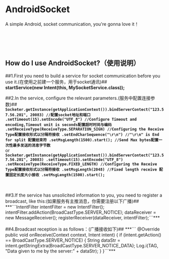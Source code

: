 # AndroidSocket
A simple Android, socket communication, you're gonna love it！<br><br><br><br><br>


How do I use AndroidSocket?（使用说明）<br>
-----
##1.First you need to build a service for socket communication before you use it.(在使用之前建一个服务，用于socket通讯)##
    <br>**startService(new Intent(this, MySocketService.class));**<br>


##2.In the service, configure the relevant parameters.(服务中配置连接参数)##
    **```Socketer.getInstance(getApplicationContext()).bindServerContect("123.57.56.201", 20083) //配置socket地址和端口
                .setTimeout(15).setEncode("UTF_8") //Configure Timeout and encoding,Timeout unit is seconds配置超时时间与编码
                .setReceiveType(ReceiveType.SEPARATION_SIGN) //Configuring the Receive Type配置接收形式以分隔符接收
                .setEndCharSequence("\r\n") //"\r\n" is End for split 配置结束符
                .setMsgLength(1500).start(); //Send Max bytes配置一次性最多发送的消息字节数```**
     <br>or<br>
     **```Socketer.getInstance(getApplicationContext()).bindServerContect("123.57.56.201", 20083)
                .setTimeout(15).setEncode("UTF_8")
                .setReceiveType(ReceiveType.FIXED_LENGTH) //Configuring the Receive Type配置接收形式以分隔符接收
                .setMsgLength(2048) //Fixed length receive 配置固定长度大小接收
                .setMsgLength(1500).start();```**

</br>
<br>
##3.If the service has unsolicited information to you, you need to register a broadcast, like this:(如果服务有主推消息，你需要注册以下广播)##
***```IntentFilter intentFilter = new IntentFilter();
           intentFilter.addAction(BroadCastType.SERVER_NOTICE);
           dataReceiver = new MessageReceiver();
           registerReceiver(dataReceiver, intentFilter);```***
<br>
<br>
##4.Broadcast reception is as follows：(广播接收如下)##
***``` @Override
              public void onReceive(Context context, Intent intent) {
                  if (intent.getAction() == BroadCastType.SERVER_NOTICE) {
                      String dataStr = intent.getStringExtra(BroadCastType.SERVER_NOTICE_DATA);
                      Log.i(TAG, "Data given to me by the server:" + dataStr);
                  }
              }```***</br>

